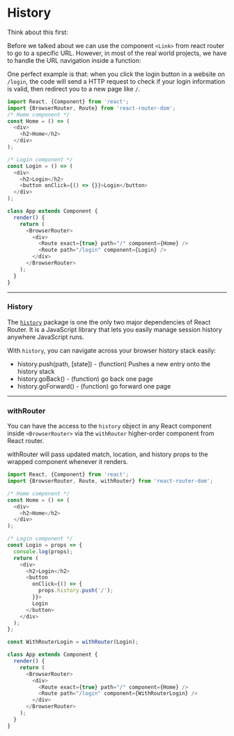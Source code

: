 # History

Think about this first:

Before we talked about we can use the component `<Link>` from react router to go to a specific URL. However, in most of the real world projects, we have to handle the URL navigation inside a function:

One perfect example is that: when you click the login button in a website on `/login`, the code will send a HTTP request to check if your login information is valid, then redirect you to a new page like `/`.

```js
import React, {Component} from 'react';
import {BrowserRouter, Route} from 'react-router-dom';
/* Home component */
const Home = () => (
  <div>
    <h2>Home</h2>
  </div>
);

/* Login component */
const Login = () => (
  <div>
    <h2>Login</h2>
    <button onClick={() => {}}>Login</button>
  </div>
);

class App extends Component {
  render() {
    return (
      <BrowserRouter>
        <div>
          <Route exact={true} path="/" component={Home} />
          <Route path="/login" component={Login} />
        </div>
      </BrowserRouter>
    );
  }
}
```

---

### History

The [`history`](https://github.com/ReactTraining/history) package is one the only two major dependencies of React Router. It is a JavaScript library that lets you easily manage session history anywhere JavaScript runs.

With `history`, you can navigate across your browser history stack easily:

* history.push(path, [state]) - (function) Pushes a new entry onto the history stack
* history.goBack() - (function) go back one page
* history.goForward() - (function) go forward one page

---

### withRouter

You can have the access to the `history` object in any React component inside `<BrowserRouter>` via the `withRouter` higher-order component from React router.

withRouter will pass updated match, location, and history props to the wrapped component whenever it renders.

```js
import React, {Component} from 'react';
import {BrowserRouter, Route, withRouter} from 'react-router-dom';

/* Home component */
const Home = () => (
  <div>
    <h2>Home</h2>
  </div>
);

/* Login component */
const Login = props => {
  console.log(props);
  return (
    <div>
      <h2>Login</h2>
      <button
        onClick={() => {
          props.history.push('/');
        }}>
        Login
      </button>
    </div>
  );
};

const WithRouterLogin = withRouter(Login);

class App extends Component {
  render() {
    return (
      <BrowserRouter>
        <div>
          <Route exact={true} path="/" component={Home} />
          <Route path="/login" component={WithRouterLogin} />
        </div>
      </BrowserRouter>
    );
  }
}
```
